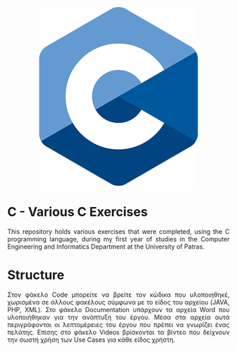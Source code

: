 <p align="center">
  <img src="images/C.png" />
</p>

# C - Various C Exercises
<p align="justify">
This repository holds various exercises that were completed, using the C programming language, during my first year of studies in the Computer Engineering and Informatics Department at the University of Patras. 
</p>

# Structure
<p align="justify">
Στον φάκελο Code μπορείτε να βρείτε τον κώδικα που υλοποιηθηκέ, χωρισμένα σε άλλους φακέλους σύμφωνα με το είδος του αρχείου (JAVA, PHP, XML). Στο φάκελο Documentation υπάρχουν τα αρχεία Word που υλοποιήθηκαν για την ανάπτυξη του έργου. Μέσα στα αρχεία αυτά περιγράφονται οι λεπτομέρειες του έργου που πρέπει να γνωρίζει ένας πελάτης. Επίσης στο φάκελο Videos βρίσκονται τα βίντεο που δείχνουν την σωστή χρήση των Use Cases για κάθε είδος χρήστη.
</p>
